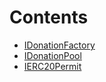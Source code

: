 

# Contents
- [IDonationFactory](IDonationFactory.sol/interface.IDonationFactory.md)
- [IDonationPool](IDonationPool.sol/interface.IDonationPool.md)
- [IERC20Permit](IERC20Permit.sol/interface.IERC20Permit.md)
